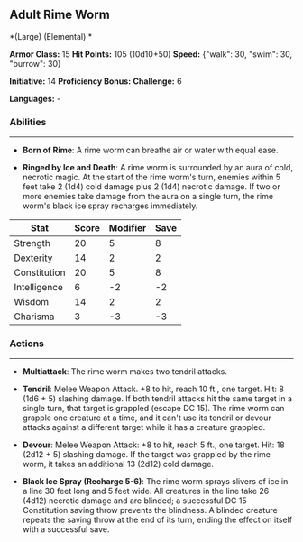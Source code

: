 ## Adult Rime Worm
*(Large) (Elemental) *

**Armor Class:** 15
**Hit Points:** 105 (10d10+50)
**Speed:** {"walk": 30, "swim": 30, "burrow": 30}

**Initiative:** 14
**Proficiency Bonus:**
**Challenge:** 6

**Languages:** -

### Abilities
 --- 
- **Born of Rime**: A rime worm can breathe air or water with equal ease.

- **Ringed by Ice and Death**: A rime worm is surrounded by an aura of cold, necrotic magic. At the start of the rime worm's turn, enemies within 5 feet take 2 (1d4) cold damage plus 2 (1d4) necrotic damage. If two or more enemies take damage from the aura on a single turn, the rime worm's black ice spray recharges immediately.



| Stat | Score | Modifier | Save |
| ---- | ---- | ---- | ---- |
| Strength | 20 | 5 | 8 |
| Dexterity | 14 | 2 | 2 |
| Constitution | 20 | 5 | 8 |
| Intelligence | 6 | -2 | -2 |
| Wisdom | 14 | 2 | 2 |
| Charisma | 3 | -3 | -3 |

### Actions
 --- 
- **Multiattack**: The rime worm makes two tendril attacks.

- **Tendril**: Melee Weapon Attack. +8 to hit, reach 10 ft., one target. Hit: 8 (1d6 + 5) slashing damage. If both tendril attacks hit the same target in a single turn, that target is grappled (escape DC 15). The rime worm can grapple one creature at a time, and it can't use its tendril or devour attacks against a different target while it has a creature grappled.

- **Devour**: Melee Weapon Attack: +8 to hit, reach 5 ft., one target. Hit: 18 (2d12 + 5) slashing damage. If the target was grappled by the rime worm, it takes an additional 13 (2d12) cold damage.

- **Black Ice Spray (Recharge 5-6)**: The rime worm sprays slivers of ice in a line 30 feet long and 5 feet wide. All creatures in the line take 26 (4d12) necrotic damage and are blinded; a successful DC 15 Constitution saving throw prevents the blindness. A blinded creature repeats the saving throw at the end of its turn, ending the effect on itself with a successful save.

